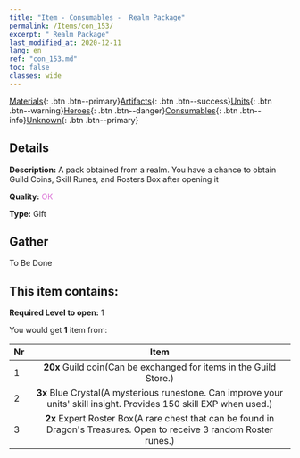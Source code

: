 ```yaml
---
title: "Item - Consumables -  Realm Package"
permalink: /Items/con_153/
excerpt: " Realm Package"
last_modified_at: 2020-12-11
lang: en
ref: "con_153.md"
toc: false
classes: wide
---
```

 [Materials](/Items/){: .btn .btn--primary}[Artifacts](/Items/Artifacts/){: .btn .btn--success}[Units](/Items/Units/){: .btn .btn--warning}[Heroes](/Items/Heroes/){: .btn .btn--danger}[Consumables](/Items/Consumables/){: .btn .btn--info}[Unknown](/Items/Unknown/){: .btn .btn--primary}

## Details
 **Description:** A pack obtained from a realm. You have a chance to obtain Guild Coins, Skill Runes, and Rosters Box after opening it

 **Quality:** <span style="color: #DA70D6">OK</span>

 **Type:** Gift

## Gather

  To Be Done

## This item contains:

 **Required Level to open:** 1

 You would get **1** item  from:

  | Nr |      Item    |
  |:---|:------------:|
  | 1 |  **20x** Guild coin(Can be exchanged for items in the Guild Store.) | 
  | 2 |  **3x** Blue Crystal(A mysterious runestone. Can improve your units' skill insight. Provides 150 skill EXP when used.) | 
  | 3 |  **2x** Expert Roster Box(A rare chest that can be found in Dragon's Treasures. Open to receive 3 random Roster runes.) | 

